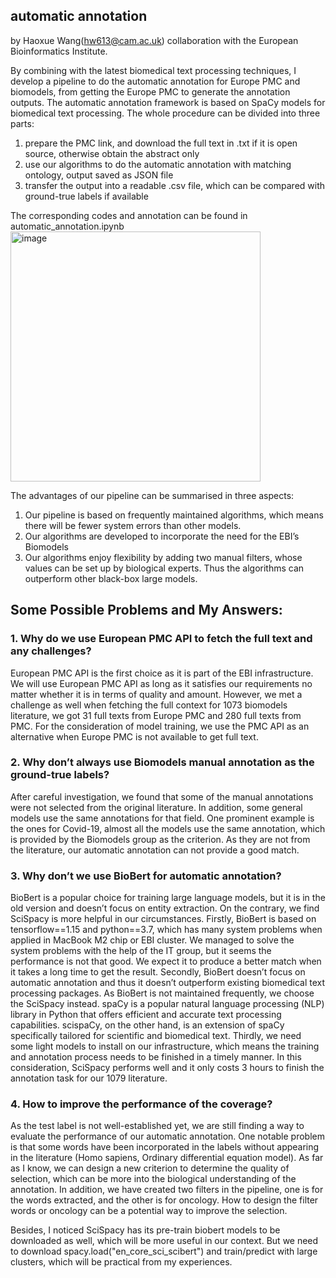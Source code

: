 ## automatic annotation
by Haoxue Wang(hw613@cam.ac.uk)
collaboration with the European Bioinformatics Institute.

By combining with the latest biomedical text processing techniques, I develop a pipeline to do the automatic annotation for Europe PMC and biomodels, from getting the Europe PMC to generate the annotation outputs. The automatic annotation framework is based on SpaCy models for biomedical text processing. The whole procedure can be divided into three parts: 
1. prepare the PMC link, and download the full text in .txt if it is open source, otherwise obtain the abstract only
2. use our algorithms to do the automatic annotation with matching ontology, output saved as JSON file
3. transfer the output into a readable .csv file, which can be compared with ground-true labels if available

The corresponding codes and annotation can be found in automatic_annotation.ipynb
<img width="400" alt="image" src="https://github.com/wanghaoxue0/NLP_tasks/blob/main/data_scientist.png)">

The advantages of our pipeline can be summarised in three aspects:
1.	Our pipeline is based on frequently maintained algorithms, which means there will be fewer system errors than other models.
2.	Our algorithms are developed to incorporate the need for the EBI’s Biomodels
3.	Our algorithms enjoy flexibility by adding two manual filters, whose values can be set up by biological experts. Thus the algorithms can outperform other black-box large models.

## Some Possible Problems and My Answers:

### 1.	Why do we use European PMC API to fetch the full text and any challenges?
European PMC API is the first choice as it is part of the EBI infrastructure. We will use European PMC API as long as it satisfies our requirements no matter whether it is in terms of quality and amount. However, we met a challenge as well when fetching the full context for 1073 biomodels literature, we got 31 full texts from Europe PMC and 280 full texts from PMC. For the consideration of model training, we use the PMC API as an alternative when Europe PMC is not available to get full text.

### 2.	Why don’t always use Biomodels manual annotation as the ground-true labels?
After careful investigation, we found that some of the manual annotations were not selected from the original literature. In addition, some general models use the same annotations for that field. One prominent example is the ones for Covid-19, almost all the models use the same annotation, which is provided by the Biomodels group as the criterion. As they are not from the literature, our automatic annotation can not provide a good match.

### 3.	Why don’t we use BioBert for automatic annotation?
BioBert is a popular choice for training large language models, but it is in the old version and doesn’t focus on entity extraction. On the contrary, we find SciSpacy is more helpful in our circumstances. Firstly, BioBert is based on tensorflow==1.15 and python==3.7, which has many system problems when applied in MacBook M2 chip or EBI cluster. We managed to solve the system problems with the help of the IT group, but it seems the performance is not that good. We expect it to produce a better match when it takes a long time to get the result. Secondly, BioBert doesn’t focus on automatic annotation and thus it doesn’t outperform existing biomedical text processing packages. As BioBert is not maintained frequently, we choose the SciSpacy instead. spaCy is a popular natural language processing (NLP) library in Python that offers efficient and accurate text processing capabilities. scispaCy, on the other hand, is an extension of spaCy specifically tailored for scientific and biomedical text. Thirdly, we need some light models to install on our infrastructure, which means the training and annotation process needs to be finished in a timely manner. In this consideration, SciSpacy performs well and it only costs 3 hours to finish the annotation task for our 1079 literature.

### 4.	How to improve the performance of the coverage?
As the test label is not well-established yet, we are still finding a way to evaluate the performance of our automatic annotation. One notable problem is that some words have been incorporated in the labels without appearing in the literature (Homo sapiens, Ordinary differential equation model). As far as I know, we can design a new criterion to determine the quality of selection, which can be more into the biological understanding of the annotation. In addition, we have created two filters in the pipeline, one is for the words extracted, and the other is for oncology. How to design the filter words or oncology can be a potential way to improve the selection. 

Besides, I noticed SciSpacy has its pre-train biobert models to be downloaded as well, which will be more useful in our context. But we need to download spacy.load("en_core_sci_scibert")  and train/predict with large clusters, which will be practical from my experiences.

